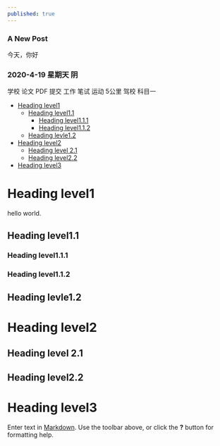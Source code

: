 ```yaml
---
published: true
---
```




### A New Post  ###
   今天，你好
###  2020-4-19 星期天 阴 ####
   学校 论文 PDF 提交 
   工作 笔试
   运动 5公里
   驾校 科目一
   
- [Heading level1](#head1)
	- [Heading level1.1](#head2)
		- [Heading level1.1.1](#head3)
		- [Heading level1.1.2](#head4)
	- [Heading levle1.2](#head5)
- [Heading level2](#head6)
	- [Heading level 2.1](#head7)
	- [Heading level2.2](#head8)
- [Heading level3](#head9)
# <span id="head1">Heading level1</span>

hello world.

## <span id="head2">Heading level1.1</span>

### <span id="head3">Heading level1.1.1</span>

### <span id="head4">Heading level1.1.2</span>

## <span id="head5">Heading levle1.2</span>

# <span id="head6">Heading level2</span>

## <span id="head7">Heading level 2.1</span>

## <span id="head8">Heading level2.2</span>

# <span id="head9">Heading level3</span>


Enter text in [Markdown](http://daringfireball.net/projects/markdown/). Use the toolbar above, or click the **?** button for formatting help.
